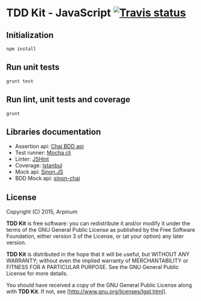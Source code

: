 # TDD Kit - JavaScript [![Travis status]](https://travis-ci.org/arpinum/tdd-kit-javascript)

## Initialization

    npm install

## Run unit tests

    grunt test

## Run lint, unit tests and coverage

    grunt

## Libraries documentation

* Assertion api: [Chai BDD api]
* Test runner: [Mocha cli]
* Linter: [JSHint]
* Coverage: [Istanbul]
* Mock api: [Sinon.JS]
* BDD Mock api: [sinon-chai]

## License

Copyright (C) 2015, Arpinum

**TDD Kit** is free software: you can redistribute it and/or modify it under the terms of the GNU General Public License as published by the Free Software Foundation, either version 3 of the License, or (at your option) any later version.

**TDD Kit** is distributed in the hope that it will be useful, but WITHOUT ANY WARRANTY; without even the implied warranty of MERCHANTABILITY or FITNESS FOR A PARTICULAR PURPOSE.  See the GNU General Public License for more details.

You should have received a copy of the GNU General Public License along with **TDD Kit**.  If not, see [http://www.gnu.org/licenses/lgpl.html].


[http://www.gnu.org/licenses/lgpl.html]: http://www.gnu.org/licenses/lgpl.html
[Chai BDD api]: http://chaijs.com/api/bdd
[Mocha cli]: http://mochajs.org/#usage
[JSHint]: http://jshint.com/docs
[Istanbul]: https://github.com/gotwarlost/istanbul
[Sinon.JS]: http://sinonjs.org/docs
[sinon-chai]: https://github.com/domenic/sinon-chai
[Travis status]: https://travis-ci.org/arpinum/tdd-kit-javascript.png?branch=master
